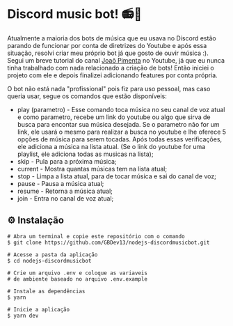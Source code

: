 # Discord music bot! 📻🕺

Atualmente a maioria dos bots de música que eu usava no Discord estão parando de funcionar por conta de diretrizes do Youtube e após essa situação, resolvi criar meu próprio bot já que gosto de ouvir música :).
Segui um breve tutorial do canal [Joaõ Pimenta](https://www.youtube.com/channel/UCwjYDpz6Vp5csN-DWm_fUhQ) no Youtube, já que eu nunca tinha trabalhado com nada relacionado a criação de bots! Então iniciei o projeto com ele e depois finalizei adicionando features por conta própria.

O bot não está nada "profissional" pois fiz para uso pessoal, mas caso queria usar, segue os comandos que estão disponíveis:
* play (parametro) - Esse comando toca música no seu canal de voz atual e como parametro, recebe um link do youtube ou algo que sirva de busca para encontar sua música desejada. Se o parametro não for um link, ele usará o mesmo para realizar a busca no youtube e lhe oferece 5 opções de música para serem tocadas. Após todas essas verificações, ele adiciona a música na lista atual. (Se o link do youtube for uma playlist, ele adiciona todas as musicas na lista);
* skip - Pula para a próxima música;
* current - Mostra quantas músicas tem na lista atual;
* stop - Limpa a lista atual, para de tocar música e sai do canal de voz;
* pause - Pausa a música atual;
* resume - Retorna a música atual;
* join - Entra no canal de voz atual;

## ⚙️ Instalação
```
# Abra um terminal e copie este repositório com o comando
$ git clone https://github.com/GBDev13/nodejs-discordmusicbot.git
```

```
# Acesse a pasta da aplicação
$ cd nodejs-discordmusicbot

# Crie um arquivo .env e coloque as variaveis
# de ambiente baseado no arquivo .env.example

# Instale as dependências
$ yarn

# Inicie a aplicação
$ yarn dev

```

